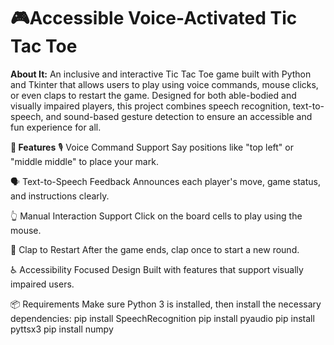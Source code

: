 # 🎮Accessible Voice-Activated Tic Tac Toe

**About It:**
An inclusive and interactive Tic Tac Toe game built with Python and Tkinter that allows users to play using voice commands, mouse clicks, or even claps to restart the game. Designed for both able-bodied and visually impaired players, this project combines speech recognition, text-to-speech, and sound-based gesture detection to ensure an accessible and fun experience for all.

**🚀 Features**
🎙️ Voice Command Support
Say positions like "top left" or "middle middle" to place your mark.

🗣️ Text-to-Speech Feedback
Announces each player's move, game status, and instructions clearly.

👆 Manual Interaction Support
Click on the board cells to play using the mouse.

👏 Clap to Restart
After the game ends, clap once to start a new round.

♿ Accessibility Focused Design
Built with features that support visually impaired users.

📦 Requirements
Make sure Python 3 is installed, then install the necessary dependencies:
pip install SpeechRecognition
pip install pyaudio
pip install pyttsx3
pip install numpy
